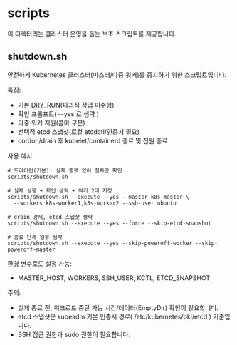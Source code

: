 # scripts

이 디렉터리는 클러스터 운영을 돕는 보조 스크립트를 제공합니다.

## shutdown.sh
안전하게 Kubernetes 클러스터(마스터/다중 워커)를 중지하기 위한 스크립트입니다.

특징:
- 기본 DRY_RUN(파괴적 작업 미수행)
- 확인 프롬프트( --yes 로 생략 )
- 다중 워커 지원(콤마 구분)
- 선택적 etcd 스냅샷(로컬 etcdctl/인증서 필요)
- cordon/drain 후 kubelet/containerd 종료 및 전원 종료

사용 예시:
```
# 드라이런(기본): 실제 종료 없이 절차만 확인
scripts/shutdown.sh

# 실제 실행 + 확인 생략 + 워커 2대 지정
scripts/shutdown.sh --execute --yes --master k8s-master \
  --workers k8s-worker1,k8s-worker2 --ssh-user ubuntu

# drain 강제, etcd 스냅샷 생략
scripts/shutdown.sh --execute --yes --force --skip-etcd-snapshot

# 종료 단계 일부 생략
scripts/shutdown.sh --execute --yes --skip-poweroff-worker --skip-poweroff-master
```

환경 변수로도 설정 가능:
- MASTER_HOST, WORKERS, SSH_USER, KCTL, ETCD_SNAPSHOT

주의:
- 실제 종료 전, 워크로드 중단 가능 시간/데이터(EmptyDir) 확인이 필요합니다.
- etcd 스냅샷은 kubeadm 기본 인증서 경로( /etc/kubernetes/pki/etcd ) 기준입니다.
- SSH 접근 권한과 sudo 권한이 필요합니다.

